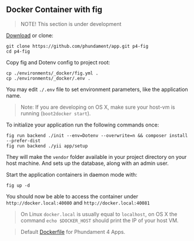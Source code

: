 Docker Container with fig
-------------------------

> NOTE! This section is under development

[Download](https://github.com/phundament/app/tags) or clone:

    git clone https://github.com/phundament/app.git p4-fig
    cd p4-fig

Copy fig and Dotenv config to project root:

    cp ./environments/_docker/fig.yml .
    cp ./environments/_docker/.env .

You may edit `./.env` file to set environment parameters, like the application name.

> Note: If you are developing on OS X, make sure your host-vm is running (`boot2docker start`).

To initialize your application run the following commands once:

    fig run backend ./init --env=Dotenv --overwrite=n && composer install --prefer-dist
    fig run backend ./yii app/setup

They will make the `vendor` folder available in your project directory on your host machine.
And sets up the database, along with an admin user.

Start the application containers in daemon mode with:

    fig up -d

You should now be able to access the container under `http://docker.local:40080` and `http://docker.local:40081`

> On Linux `docker.local` is usually equal to `localhost`, on OS X the command `echo $DOCKER_HOST` should print the IP of your host VM.

> Default [Dockerfile](https://github.com/phundament/docker) for Phundament 4 Apps.
